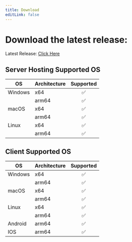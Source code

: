 ```yaml
---
title: Download
editLink: false
---
```


<script>
</script>
# Download the latest release:
Latest Release: [Click Here](https://github.com/ahq-softwares/ahq-ai/releases)

## Server Hosting Supported OS

| OS           | Architecture | Supported |
| ------------ | :----------- |:-------: | 
| Windows      | x64          |    ✅     |                                          
|              | arm64        |    ✅     |                                      
| macOS        | x64          |    ✅     |                                      
|              | arm64        |    ✅     |                                      
| Linux        | x64          |    ✅     |                                      
|              | arm64        |    ✅     |                                      
       

## Client Supported OS

| OS           | Architecture | Supported |
| ------------ | :----------- |:-------: | 
| Windows      | x64          |    ✅     |                                          
|              | arm64        |    ✅     |                                      
| macOS        | x64          |    ✅     |                                      
|              | arm64        |    ✅     |                                      
| Linux        | x64          |    ✅     |                                      
|              | arm64        |    ✅     |                                      
|Android       | arm64        |    ✅     |                                     
|IOS           | arm64        |    ✅     |                                       

